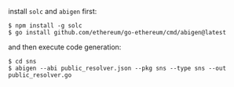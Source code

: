 
install `solc` and `abigen` first:

```
$ npm install -g solc
$ go install github.com/ethereum/go-ethereum/cmd/abigen@latest
```

and then execute code generation:

```
$ cd sns
$ abigen --abi public_resolver.json --pkg sns --type sns --out public_resolver.go
```
